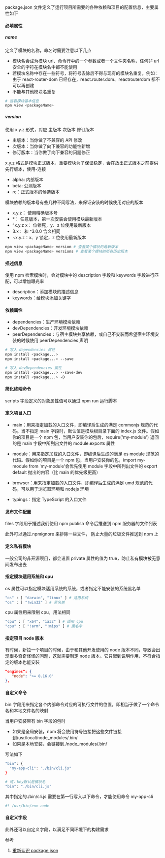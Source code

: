 package.json 文件定义了运行项目所需要的各种依赖和项目的配置信息，主要属性如下

#### 必填属性

##### name

定义了模块的名称，命名时需要注意以下几点

- 模块名会成为模块 url、命令行中的一个参数或者一个文件夹名称，任何非 url 安全的字符在模块名中都不能使用
- 若模块名称中存在一些符号，将符号去除后不得与现有的模块名重复，例如：由于 react-router-dom 已经存在，react.router.dom、reactrouterdom 都不可以再创建
- 不能与其他模块名重复

```bash
# 查看模块基本信息
npm view <packageName>
```

##### version

使用 x.y.z 形式，对应 主版本.次版本.修订版本

- 主版本：当你做了不兼容的 API 修改
- 次版本：当你做了向下兼容的功能性新增
- 修订版本：当你做了向下兼容的问题修正

x.y.z 格式是模块正式版本，重要模块为了保证稳定，会在放出正式版本之前提供先行版本，使用-连接

- alpha: 内部版本
- beta: 公测版本
- rc：正式版本的候选版本

模块依赖的版本号有些几种不同写法，来保证安装的时候使用对应的版本

- x.y.z： 使用精确版本号
- \*： 任意版本，第一次安装会使用模块最新版本
- ^x.y.z x： 位锁死，y、z 位使用最新版本
- 3.x： 和 ^3.0.0 含义相同
- ~x.y.z：x、y 锁定，z 位使用最新版本

```bash
npm view <packageName> version # 查看某个模块的最新版本
npm view <packageName> versions # 查看某个模块的所有历史版本
```

#### 描述信息

使用 npm 检索模块时，会对模块中的 description 字段和 keywords 字段进行匹配，可以增加曝光率

- description：添加模块的描述信息
- keywords：给模块添加关键字

#### 依赖属性

- dependencies：生产环境模块依赖
- devDependencies：开发环境模块依赖
- peerDependencies：与宿主模块共享依赖，或自己不安装而希望宿主环境安装的时候使用 peerDependencies 声明

```bash
# 写入 dependencies 属性
npm install <package...>
npm install <package...> --save

# 写入 devDependencies 属性
npm install <package...> --save-dev
npm install <package...> -D
```

#### 简化终端命令

scripts 字段定义的对象属性值可以通过 npm run 运行脚本

#### 定义项目入口

- main：用来指定加载的入口文件，即编译后生成的满足 commonjs 规范的代码。当不指定 main 字段时，默认值是模块根目录下面的 index.js 文件。假如你的项目是一个 npm 包，当用户安装你的包后，require('my-module') 返回的是 main 字段中所列出文件的 module.exports 属性

- module：用来指定加载的入口文件，即编译后生成的满足 es module 规范的代码。假如你的项目是一个 npm 包，当用户安装你的包，import my-module from 'my-module'会优先使用 module 字段中所列出文件的 export default 抛出的内容（比 main 的优先级更高）

- browser：用来指定加载的入口文件，即编译后生成的满足 umd 规范的代码，可以用于浏览器环境和 nodejs 环境

- typings：指定 TypeScript 的入口文件

#### 发布文件配置

files 字段用于描述我们使用 npm publish 命令后推送到 npm 服务器的文件列表

此外可以通过.npmignore 来排除一些文件， 防止大量的垃圾文件推送到 npm 上

#### 定义私有模块

一般公司的非开源项目，都会设置 private 属性的值为 true，防止私有模块被无意间发布出去

#### 指定模块适用系统和 cpu

os 属性可以指定模块适用系统的系统，或者指定不能安装的系统黑名单

```bash
"os" : [ "darwin", "linux" ] # 适用系统
"os" : [ "!win32" ] # 黑名单
```

cpu 属性用来限制 cpu，用法相同

```bash
"cpu" : [ "x64", "ia32" ] # 适用 cpu
"cpu" : [ "!arm", "!mips" ] # 黑名单
```

#### 指定项目 node 版本

有时候，新拉一个项目的时候，由于和其他开发使用的 node 版本不同，导致会出现很多奇奇怪怪的问题，这就需要制定 node 版本。它只起到说明作用，不符合指定的版本也能安装

```json
"engines": {
   "node": ">= 8.16.0"
},
```

#### 自定义命令

bin 字段用来指定各个内部命令对应的可执行文件的位置，即相当于做了一个命令名和本地文件名的映射

当用户安装带有 bin 字段的包时

- 如果是全局安装，npm 将会使用符号链接把这些文件链接到/usr/local/node_modules/.bin/
- 如果是本地安装，会链接到./node_modules/.bin/

写法如下

```bash
"bin": {
  "my-app-cli": "./bin/cli.js"
}

# 或，key默认是模块名
"bin": "./bin/cli.js"
```

其中指定的./bin/cli.js 需要在第一行写入以下命令，才能使用命令 my-app-cli

```js
#! /usr/bin/env node
```

#### 自定义字段

此外还可以自定义字段，以满足不同环境下的构建需求

参考

1. [重新认识 package.json](https://juejin.cn/post/6844904159226003463)
